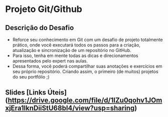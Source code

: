 # Projeto Git/Github

## Descrição do Desafio
- Reforce seu conhecimento em Git com um desafio de projeto totalmente prático, onde você executará todos os passos para a criação, atualização e sincronização de um repositório no GitHub. 
- Para isso, tenha em mente todas as dicas e direcionamentos apresentados pelo expert nas aulas. 
- Dessa forma, você poderá compartilhar suas anotações e exercícios em seu próprio repositório. Criando assim, o primeiro (de muitos) projetos do seu portfólio ;)

## Slides [Links Úteis] (https://drive.google.com/file/d/1IZu0qohv1JOmxjEra1lknDiiStU68bl4/view?usp=sharing)
